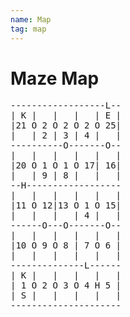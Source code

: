 ```yaml
---
name: Map  
tag: map  
---
```


# Maze Map
<pre>
------------------L--
| K |   |   |   | E |  
|21 O 2 O 2 O 2 O 25|  
|   | 2 | 3 | 4 |   |  
----------O-------O--
|   |   |   |   |   |  
|20 O 1 O 1 O 17| 16|  
|   | 9 | 8 |   |   |  
--H------------------
|   |   |   |   |   |  
|11 O 12|13 O 1 O 15|  
|   |   |   | 4 |   |  
------O---O-------O--
|   |   |   |   |   |  
|10 O 9 O 8 | 7 O 6 |  
|   |   |   |   |   |  
--------------L------
| K |   |   |   |   |  
| 1 O 2 O 3 O 4 H 5 |  
| S |   |   |   |   |  
---------------------
</pre>